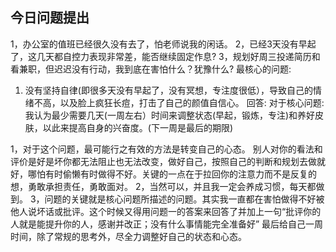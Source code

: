 ## 今日问题提出

1，办公室的值班已经很久没有去了，怕老师说我的闲话。
2，已经3天没有早起了，这几天都自控力表现非常差，能否继续固定作息?
3，规划好周三投递简历和看兼职，但迟迟没有行动，我到底在害怕什么？犹豫什么?
最核心的问题:
1. 没有坚持自律(即很多天没有早起了，没有冥想，专注度很低），导致自己的情绪不高，以及脸上疯狂长痘，打击了自己的颜值自信心。
回答:
对于核心问题:
我认为最少需要几天(一周左右）时间来调整状态(早起，锻炼，专注)和养好皮肤，以此来提高自身的兴奋度。(下一周是最后的期限)

1，对于这个问题，最可能行之有效的方法是转变自己的心态。
     别人对你的看法和评价是好是坏你都无法阻止也无法改变，做好自己，按照自己的判断和规划去做就好，哪怕有时偷懒有时做得不好。关键的一点在于拉回你的注意力而不是反复的想，勇敢承担责任，勇敢面对。
2，当然可以，并且我一定会养成习惯，每天都做到。
3，问题的关键就是核心问题所描述的问题。其实我一直都在害怕做得不好被他人说坏话或批评。这个时候又得用问题一的答案来回答了并加上一句“批评你的人就是能提升你的人，感谢并改正；没有什么事情能完全准备好”
       最后给自己一周时间，除了常规的思考外，尽全力调整好自己的状态和心态。